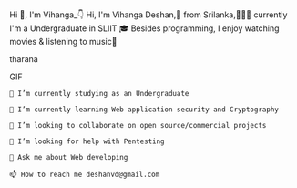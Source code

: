 Hi 👋, I'm Vihanga_👇
Hi, I'm Vihanga Deshan,🚀 from Srilanka,👨🏽‍💻 currently I'm a Undergraduate in SLIIT 🎓 Besides programming, I enjoy watching movies & listening to music🎼

tharana

GIF

    🔭 I’m currently studying as an Undergraduate

    🌱 I’m currently learning Web application security and Cryptography

    👯 I’m looking to collaborate on open source/commercial projects

    🤝 I’m looking for help with Pentesting

    💬 Ask me about Web developing

    📫 How to reach me deshanvd@gmail.com

